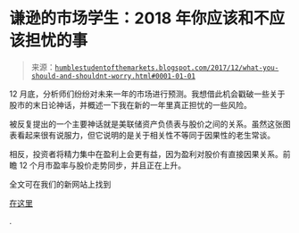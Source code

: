 <!--yml

分类：未分类

日期：2024-05-18 02:46:02

-->

# 谦逊的市场学生：2018 年你应该和不应该担忧的事

> 来源：[`humblestudentofthemarkets.blogspot.com/2017/12/what-you-should-and-shouldnt-worry.html#0001-01-01`](https://humblestudentofthemarkets.blogspot.com/2017/12/what-you-should-and-shouldnt-worry.html#0001-01-01)

12 月底，分析师们纷纷对未来一年的市场进行预测。我想借此机会戳破一些关于股市的末日论神话，并概述一下我在新的一年里真正担忧的一些风险。

被反复提出的一个主要神话就是美联储资产负债表与股价之间的关系。虽然这张图表看起来很有说服力，但它说明的是关于相关性不等同于因果性的老生常谈。

相反，投资者将精力集中在盈利上会更有益，因为盈利对股价有直接因果关系。前瞻 12 个月市盈率与股价走势同步，并且正在上升。

全文可在我们的新网站上找到

[在这里](https://humblestudentofthemarkets.com/2017/12/27/what-you-should-and-shouldnt-worry-about-in-2018/)

.
